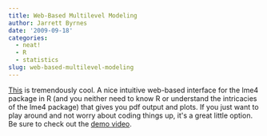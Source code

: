 ```yaml
---
title: Web-Based Multilevel Modeling
author: Jarrett Byrnes
date: '2009-09-18'
categories:
  - neat!
  - R
  - statistics
slug: web-based-multilevel-modeling
---
```


[This](http://yeroon.net/lme4/) is tremendously cool.  A nice intuitive web-based interface for the lme4 package in R (and you neither need to know R or understand the intricacies of the lme4 package) that gives you pdf output and plots.  If you just want to play around and not worry about coding things up, it's a great little option.  Be sure to check out the [demo video](http://www.youtube.com/watch?v=_OHps7z3Pqc&hd=1).
